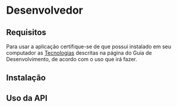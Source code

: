Desenvolvedor
=============


Requisitos
----------

Para usar a aplicação certifique-se de que possui instalado em seu computador as [Tecnologias](../guia-desenvolvimento/4-tecnologias.md) descritas na página do Guia de Desenvolvimento, de acordo com o uso que irá fazer.

Instalação
----------

Uso da API
----------